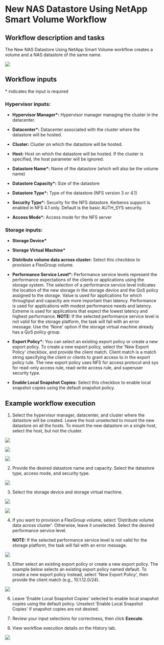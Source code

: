 # New NAS Datastore Using NetApp Smart Volume Workflow

## Workflow description and tasks

The New NAS Datastore Using NetApp Smart Volume workflow creates a
volume and a NAS datastore of the same name.

![](../images/NewNASDatastoreUsingNetAppSmartVolume/9809abde6ddb8155aa6377a702600f63dc5cbafb.png)


## Workflow inputs
\* indicates the input is required

### Hypervisor inputs:

- **Hypervisor Manager\*:** Hypervisor manager managing the cluster in the
datacenter.

- **Datacenter\*:** Datacenter associated with the cluster where the
datastore will be hosted.

- **Cluster:** Cluster on which the datastore will be hosted.

- **Host:** Host on which the datastore will be hosted. If the cluster is
specified, the host parameter will be ignored.

- **Datastore Name\*:** Name of the datastore (which will also be the
volume name)

- **Datastore Capacity\*:** Size of the datastore

- **Datastore Type\*:** Type of the datastore (NFS version 3 or 4.1)

- **Security Type\*:** Security for the NFS datastore. Kerberos support is
enabled in NFS 4.1 only. Default is the basic AUTH_SYS security.

- **Access Mode\*:** Access mode for the NFS server

### Storage inputs:

- **Storage Device\***

- **Storage Virtual Machine\***

- **Distribute volume data across cluster:** Select this checkbox to
provision a FlexGroup volume.

- **Performance Service Level\*:** Performance service levels represent
the performance expectations of the clients or applications using the
storage system. The selection of a performance service level indicates
the location of the new storage in the storage device and the QoS policy
assigned to the storage. Value is used for applications for which
throughput and capacity are more important than latency. Performance is
used for applications with modest performance needs and latency. Extreme
is used for applications that expect the lowest latency and highest
performance. **NOTE:** If the selected performance service level is not
valid for the storage platform, the task will fail with an error
message. Use the 'None' option if the storage virtual machine already
has a QoS policy group.

- **Export Policy\*:** You can select an existing export policy or create
a new export policy. To create a new export policy, select the 'New
Export Policy' checkbox, and provide the client match. Client match is a
match string specifying the client or clients to grant access to in the
export policy rule. The new export policy uses NFS for access protocol
and sys for read-only access rule, read-write access rule, and superuser
security type.

- **Enable Local Snapshot Copies:** Select this checkbox to enable local
snapshot copies using the default snapshot policy.

## Example workflow execution

1.  Select the hypervisor manager, datacenter, and cluster where the
    datastore will be created. Leave the host unselected to mount the
    new datastore on all the hosts. To mount the new datastore on a
    single host, select the host, but not the cluster.

![](../images/NewNASDatastoreUsingNetAppSmartVolume/39b871adb0d3a788e7a46d7266f58021beada1f0.png)

![](../images/NewNASDatastoreUsingNetAppSmartVolume/26eb23e50aab3892f2de85a0fcabcf792b22bfb0.png)

![](../images/NewNASDatastoreUsingNetAppSmartVolume/a6bd7196909ca68c2543fe72ddc159be76bc89aa.png)

2.  Provide the desired datastore name and capacity. Select the
    datastore type, access mode, and security type.

![](../images/NewNASDatastoreUsingNetAppSmartVolume/ed71e11d149c2d5bd03679376dc4c03093a53f57.png)

3.  Select the storage device and storage virtual machine.

![](../images/NewNASDatastoreUsingNetAppSmartVolume/398153ee074747e14a6bb664c691fc21eb391b4b.png)

![](../images/NewNASDatastoreUsingNetAppSmartVolume/15eff75beb83224b6884ca1779d9e60d09b16c14.png)

4.  If you want to provision a FlexGroup volume, select 'Distribute
    volume data across cluster'. Otherwise, leave it unselected. Select
    the desired performance service level.

    **NOTE:** If the selected performance service level is not valid for the storage platform, the
    task will fail with an error message.

![](../images/NewNASDatastoreUsingNetAppSmartVolume/55eee0e984bc4bb6d9594ef04f432f9cd729d04c.png)

5.  Either select an existing export policy or create a new export
    policy. The example below selects an existing export policy named
    default. To create a new export policy instead, select 'New Export
    Policy', then provide the client match (e.g., 10.1.12.0/24).

![](../images/NewNASDatastoreUsingNetAppSmartVolume/465f78fdaf878058b9b230bb1ec46a2c69a05c6a.png)

6.  Leave 'Enable Local Snapshot Copies' selected to enable local
    snapshot copies using the default policy. Unselect 'Enable Local
    Snapshot Copies' if snapshot copies are not desired.

7.  Review your input selections for correctness, then click **Execute**.

8.  View workflow execution details on the History tab.

![](../images/NewNASDatastoreUsingNetAppSmartVolume/036c7d01b26e36e3b885bd3649eca667529142de.png)
